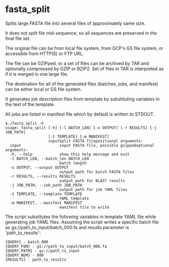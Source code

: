# fasta_split 

Splits large FASTA file into several files of approximately same size.

It does not split file mid-sequence, so all sequences are preserved in the final file set.

The original file can be from local file system, from GCP's GS file system, or accessible
from HTTP(S) or FTP URL.

The file can be GZIPped, or a set of files can be archived by TAR and optionally compressed
by GZIP or BZIP2. Set of files in TAR is interpreted as if it is merged in one large file.

The destination for all of the generated files (batches, jobs, and manifest) can be either
local or GS file system.

It generates job description files from template by substituting variables in the text
of the template.

All jobs are listed in manifest file which by default is written to STDOUT.

    $./fasta_split -h
    usage: fasta_split [-h] [-l BATCH_LEN] [-o OUTPUT] [-r RESULTS] [-j JOB_PATH]
                       [-t TEMPLATE] [-m MANIFEST]
                       inputSplit FASTA filepositional arguments:
      input                 input FASTA file, possible gzippedoptional arguments:
      -h, --help            show this help message and exit
      -l BATCH_LEN, --batch_len BATCH_LEN
                            batch length
      -o OUTPUT, --output OUTPUT
                            output path for batch FASTA files
      -r RESULTS, --results RESULTS
                            output path for BLAST results
      -j JOB_PATH, --job_path JOB_PATH
                            output path for job YAML files
      -t TEMPLATE, --template TEMPLATE
                            YAML template
      -m MANIFEST, --manifest MANIFEST
                            manifest file to write

The script substitutes the following variables in template YAML file while generating job YAML files.
Assuming the script writes a specific batch file as gs://path_to_input/batch_000.fa and
results parameter is 'path_to_results':

    {QUERY} - batch_000
    {QUERY_FQN} - gs://path_to_input/batch_000.fa
    {QUERY_PATH} - gs://path_to_input
    {QUERY_NUM} - 000
    {RESULTS} - path_to_results
